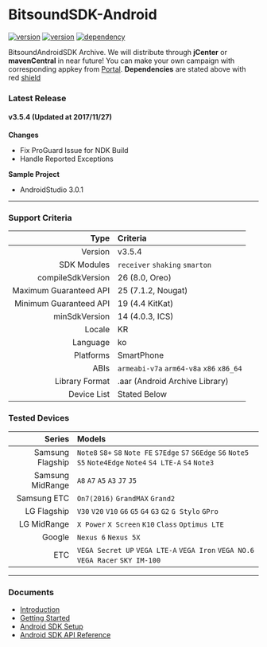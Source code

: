 # BitsoundSDK-Android

[![version](https://img.shields.io/badge/Bitsound-3.5.4-green.svg?style=flat-square)](#)
[![version](https://img.shields.io/badge/SoundllyPlayer-1.0.4-green.svg?style=flat-square)](#)
[![dependency](https://img.shields.io/badge/support--annotations-26.1.0-red.svg?style=flat-square)](#)

BitsoundAndroidSDK Archive. We will distribute through **jCenter** or **mavenCentral** in near future! You can make your own campaign with corresponding appkey from [Portal](https://portal.soundl.ly/login.html#/). **Dependencies** are stated above with red [shield](http://shields.io/)

### Latest Release

#### v3.5.4 (Updated at 2017/11/27)

**Changes**

- Fix ProGuard Issue for NDK Build
- Handle Reported Exceptions

**Sample Project**
- AndroidStudio 3.0.1

---

### Support Criteria

|                   Type | Criteria                                 |
| ---------------------: | :--------------------------------------- |
|                Version | v3.5.4                                   |
|            SDK Modules | `receiver` `shaking` `smarton`           |
|      compileSdkVersion | 26 (8.0, Oreo)                           |
| Maximum Guaranteed API | 25 (7.1.2, Nougat)                       |
| Minimum Guaranteed API | 19 (4.4 KitKat)                          |
|          minSdkVersion | 14 (4.0.3, ICS)                          |
|                 Locale | KR                                       |
|               Language | ko                                       |
|              Platforms | SmartPhone                               |
|                   ABIs | `armeabi-v7a` `arm64-v8a` `x86` `x86_64` |
|         Library Format | .aar (Android Archive Library)           |
|            Device List | Stated Below                             |

### Tested Devices

|           Series | Models                                   |
| ---------------: | :--------------------------------------- |
| Samsung Flagship | `Note8` `S8+` `S8` `Note FE` `S7Edge` `S7` `S6Edge` `S6` `Note5` `S5` `Note4Edge` `Note4` `S4 LTE-A` `S4` `Note3` |
| Samsung MidRange | `A8` `A7` `A5` `A3` `J7` `J5`            |
|      Samsung ETC | `On7(2016)` `GrandMAX` `Grand2`          |
|      LG Flagship | `V30` `V20` `V10` `G6` `G5` `G4` `G3` `G2` `G Stylo` `GPro` |
|      LG MidRange | `X Power` `X Screen` `K10` `Class` `Optimus LTE` |
|           Google | `Nexus 6` `Nexus 5X`                     |
|              ETC | `VEGA Secret UP` `VEGA LTE-A` `VEGA Iron` `VEGA NO.6` `VEGA Racer` `SKY IM-100` |

---

### Documents

- [Introduction](https://docs.bitsound.io/docs/introduction)
- [Getting Started](https://docs.bitsound.io/docs/getting-started)
- [Android SDK Setup](https://docs.bitsound.io/docs/android-setup)
- [Android SDK API Reference](https://docs.bitsound.io/docs/android)
